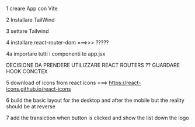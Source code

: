 1 creare App con Vite

2 Installare TailWind 

3 settare Tailwind 

4 installare react-router-dom ===>>>  ?????

4a importare tutti i componenti to app.jsx

DECISIONE DA PRENDERE UTILIZZARE REACT ROUTERS ??  GUARDARE HOOK CONCTEX


5 download of icons from react icons ===> https://react-icons.github.io/react-icons

6 build the basic layout for the desktop and after the mobile but the reality should be at reverse 

7 add the transiction when button is clicked and show the list  down the logo 